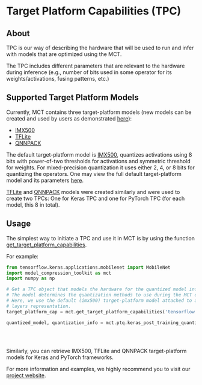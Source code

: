 # Target Platform Capabilities (TPC)

## About 

TPC is our way of describing the hardware that will be used to run and infer with models that are
optimized using the MCT.

The TPC includes different parameters that are relevant to the
 hardware during inference (e.g., number of bits used
in some operator for its weights/activations, fusing patterns, etc.)


## Supported Target Platform Models 

Currently, MCT contains three target-platform models
(new models can be created and used by users as demonstrated [here](https://sony.github.io/model_optimization/api/api_docs/modules/target_platform.html#targetplatformmodel-code-example)):
- [IMX500](https://developer.sony.com/develop/imx500/)
- [TFLite](https://www.tensorflow.org/lite/performance/quantization_spec)
- [QNNPACK](https://github.com/pytorch/QNNPACK)

The default target-platform model is [IMX500](https://developer.sony.com/develop/imx500/), quantizes activations using 8 bits with power-of-two thresholds for 
activations and symmetric threshold for weights.
For mixed-precision quantization it uses either 2, 4, or 8 bits for quantizing the operators.
One may view the full default target-platform model and its parameters [here](./tpc_models/imx500_tpc/v1/tpc.py).

[TFLite](./tpc_models/tflite_tpc/v1/tpc.py) and [QNNPACK](./tpc_models/qnnpack_tpc/v1/tpc.py) models were created similarly and were used to create two TPCs: One for Keras TPC and one for PyTorch TPC (for each model, this 8 in total).

## Usage

The simplest way to initiate a TPC and use it in MCT is by using the function [get_target_platform_capabilities](https://sony.github.io/model_optimization/api/api_docs/methods/get_target_platform_capabilities.html#ug-get-target-platform-capabilities).

For example:

```python
from tensorflow.keras.applications.mobilenet import MobileNet
import model_compression_toolkit as mct
import numpy as np

# Get a TPC object that models the hardware for the quantized model inference.
# The model determines the quantization methods to use during the MCT optimization process.
# Here, we use the default (imx500) target-platform model attached to a Tensorflow
# layers representation.
target_platform_cap = mct.get_target_platform_capabilities('tensorflow', 'default')

quantized_model, quantization_info = mct.ptq.keras_post_training_quantization(MobileNet(),
                                                                              lambda: [np.random.randn(1, 224, 224, 3)],
                                                                              # Random representative dataset 
                                                                              target_platform_capabilities=target_platform_cap)
```

Similarly, you can retrieve IMX500, TFLite and QNNPACK target-platform models for Keras and PyTorch frameworks.

For more information and examples, we highly recommend you to visit our [project website](https://sony.github.io/model_optimization/api/api_docs/modules/target_platform.html#ug-target-platform).